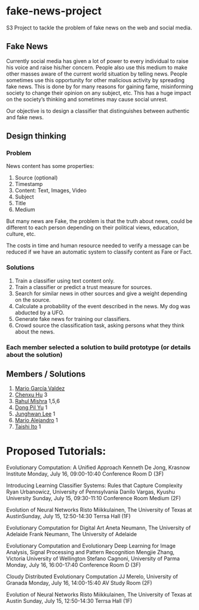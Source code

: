 # fake-news-project
S3 Project to tackle the problem of fake news on the web and social media.

## Fake News
Currently social media has given a lot of power to every individual to raise his voice and raise his/her concern. People also use this medium to make other masses aware of the current world situation by telling news. People sometimes use this opportunity for other malicious activity by spreading fake news. This is done by for many reasons for gaining fame, misinforming society to change their opinion on any subject, etc. This has a huge impact on the society’s thinking and sometimes may cause social unrest.

Our objective is to design a classifier that distinguishes between authentic and fake news.

## Design thinking

### Problem
News content has some properties:
1. Source (optional)
2. Timestamp
3. Content: Text, Images, Video
4. Subject   
5. Title
6. Medium

But many news are Fake, the problem is that the truth about news, could
be different to each person depending on their political views, education,
culture, etc.

The costs in time and human resource needed to verify a message can be reduced
if we have an automatic system to classify content as Fare or Fact.

### Solutions
1. Train a classifier using text content only.
2. Train a classifier or predict a trust measure for sources.
3. Search for similar news in other sources and give a weight depending on the source.
4. Calculate a probability of the event described in the news. My dog was abducted by a UFO.
5. Generate fake news for training our classifiers.
6. Crowd source the classification task, asking persons what they think about the news.

### Each member selected a solution to build prototype (or details about the solution)


## Members / Solutions
1. [Mario García Valdez](https://github.com/mariosky)
2. [Chenxu Hu](https://github.com/ssdxshcx) 3
3. [Rahul Mishra](https://github.com/rahulm233) 1,5,6
4. [Dong Pil Yu](https://github.com/dongpilYu) 1
5. [Junghwan Lee](https://github.com/jazz4rabbit) 1
6. [Mario Alejandro](https://github.com/Mario2117) 1
7. [Taishi Ito](https://github.com/taishi-shinshu) 1

# Proposed Tutorials:

Evolutionary Computation: A Unified Approach
Kenneth De Jong, Krasnow Institute
Monday, July 16, 09:00-10:40 Conference Room D (3F)

Introducing Learning Classifier Systems: Rules that Capture Complexity
Ryan Urbanowicz, University of Pennsylvania Danilo Vargas, Kyushu University
Sunday, July 15, 09:30-11:10 Conference Room Medium (2F)

Evolution of Neural Networks
Risto Miikkulainen, The University of Texas at AustinSunday,
July 15, 12:50-14:30 Terrsa Hall (1F)

Evolutionary Computation for Digital Art
Aneta Neumann, The University of Adelaide Frank Neumann, The University of Adelaide

Evolutionary Computation and Evolutionary Deep Learning for Image Analysis, Signal Processing and Pattern Recognition
Mengjie Zhang, Victoria University of Wellington
Stefano Cagnoni, University of Parma
Monday, July 16, 16:00-17:40 Conference Room D (3F)

Cloudy Distributed Evolutionary Computation
JJ Merelo, University of Granada
Monday, July 16, 14:00-15:40 AV Study Room (2F)

Evolution of Neural Networks
Risto Miikkulainen, The University of Texas at Austin
Sunday, July 15, 12:50-14:30 Terrsa Hall (1F)

